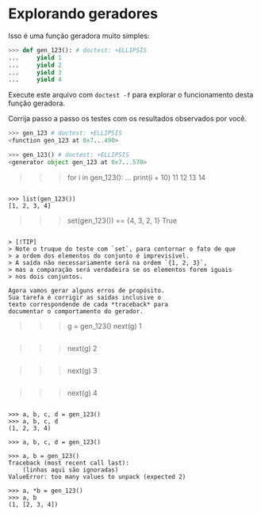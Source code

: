 # Explorando geradores

Isso é uma função geradora muito simples:

```python
>>> def gen_123(): # doctest: +ELLIPSIS
...     yield 1
...     yield 2
...     yield 3
...     yield 4

```

Execute este arquivo com `doctest -f` para explorar o funcionamento
desta função geradora.

Corrija passo a passo os testes com os resultados observados por você.

```python
>>> gen_123 # doctest: +ELLIPSIS
<function gen_123 at 0x7...490>

```

```python
>>> gen_123() # doctest: +ELLIPSIS
<generator object gen_123 at 0x7...570>

```

>>> for i in gen_123():
...     print(i + 10)
11
12
13
14

```

>>> list(gen_123())
[1, 2, 3, 4]

```

>>> set(gen_123()) == {4, 3, 2, 1}
True

```

> [!TIP]
> Note o truque do teste com `set`, para contornar o fato de que
> a ordem dos elementos do conjunto é imprevisível.
> A saída não necessariamente será na ordem `{1, 2, 3}`,
> mas a comparação será verdadeira se os elementos forem iguais
> nos dois conjuntos.

Agora vamos gerar alguns erros de propósito.
Sua tarefa é corrigir as saídas inclusive o 
texto correspondende de cada *traceback* para
documentar o comportamento do gerador.

```
>>> g = gen_123()
>>> next(g)
1

```

```
>>> next(g)
2

```

```
>>> next(g)
3

```

```
>>> next(g)
4

```

>>> a, b, c, d = gen_123()
>>> a, b, c, d
(1, 2, 3, 4)

>>> a, b, c, d = gen_123()

>>> a, b = gen_123()
Traceback (most recent call last):
    (linhas aqui são ignoradas)
ValueError: too many values to unpack (expected 2)

>>> a, *b = gen_123()
>>> a, b
(1, [2, 3, 4])

```


